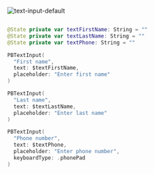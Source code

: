 ![text-input-default](https://github.com/powerhome/playbook/assets/92755007/625a246e-9d5c-42ea-8c6e-7afcf0984c9a)


```swift

@State private var textFirstName: String = ""
@State private var textLastName: String = ""
@State private var textPhone: String = ""

PBTextInput(
  "First name",
  text: $textFirstName,
  placeholder: "Enter first name"
)

PBTextInput(
  "Last name",
  text: $textLastName,
  placeholder: "Enter last name"
)

PBTextInput(
  "Phone number",
  text: $textPhone,
  placeholder: "Enter phone number",
  keyboardType: .phonePad
)

```
